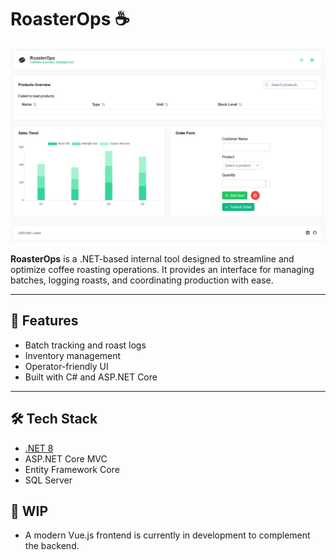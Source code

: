 # RoasterOps ☕️

![Dashboard Snapshot](snapshot.PNG)

**RoasterOps** is a .NET-based internal tool designed to streamline and optimize coffee roasting operations. It provides an interface for managing batches, logging roasts, and coordinating production with ease.

---

## 🚀 Features

- Batch tracking and roast logs
- Inventory management
- Operator-friendly UI
- Built with C# and ASP.NET Core

---

## 🛠️ Tech Stack

- [.NET 8](https://dotnet.microsoft.com/)
- ASP.NET Core MVC
- Entity Framework Core
- SQL Server

## 🔧 WIP 
-  A modern Vue.js frontend is currently in development to complement the backend.
